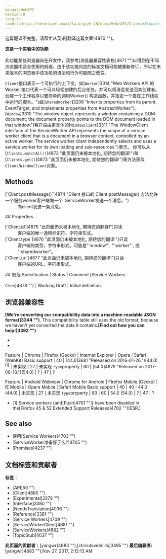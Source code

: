 ```yaml
---
manual:WebAPI
version:0
lang:zh
rawUrl:https://developer.mozilla.org/zh-CN/docs/Web/API/Client#Browser_compatibility
---
```




这篇翻译不完整。请帮忙从英语[翻译这篇文章]4870 "")。






**这是一个实验中的功能**<br></br>此功能某些浏览器尚在开发中，请参考[浏览器兼容性表格]4871 "")以得到在不同浏览器中适合使用的前缀。由于该功能对应的标准文档可能被重新修订，所以在未来版本的浏览器中该功能的语法和行为可能随之改变。




`Client`接口表示一个可执行的上下文，如[`Worker`]3314 "Web Workers API 的 Worker 接口代表一个可以轻松创建的后台任务，并可以将消息发送回其创建者。创建一个工作程序只要简单的调用Worker() 构造函数，并指定一个要在工作线程中运行的脚本。")或[`SharedWorker`]3208 "Inherits properties from its parent, EventTarget, and implements properties from AbstractWorker.")。[`Window`]3310 "The window object represents a window containing a DOM document; the document property points to the DOM document loaded in that window.")客户端由更具体的[`WindowClient`]3311 "The WindowClient interface of the ServiceWorker API represents the scope of a service worker client that is a document in a browser context, controlled by an active worker. The service worker client independently selects and uses a service worker for its own loading and sub-resources.")表示。 你可以从[`Clients.matchAll()`]4872 "此页面仍未被本地化, 期待您的翻译!")和[`Clients.get()`]4873 "此页面仍未被本地化, 期待您的翻译!")等方法获取`Client`/`WindowClient`对象。


## Methods<a name="Methods"></a>
<dl><dt id=''>[`Client.postMessage()`]4874 "Client 接口的 Client.postMessage() 方法允许一个服务worker客户端向一个  ServiceWorker发送一个消息。")</dt><dd>向client发送一条消息。</dd></dl>
## Properties<a name="Properties"></a>
<dl><dt id=''>[`Client.id`]4875 "此页面仍未被本地化, 期待您的翻译!")只读</dt><dd>客户端的唯一通用标识符，字符串形式。</dd><dt id=''>[`Client.type`]4876 "此页面仍未被本地化, 期待您的翻译!")只读</dt><dd>客户端的类型，字符串形式。可能是&quot;`window"`, &quot;`worker"`, 或 &quot;`sharedworker"。`</dd><dt id=''>[`Client.url`]4877 "此页面仍未被本地化, 期待您的翻译!")只读</dt><dd>客户端的URL，字符串形式。</dd></dl>
## 规范<a name="规范"></a>
Specification | Status | Comment 
[Service Workers<br></br><small>Client</small>]4878 "") | Working Draft | Initial definition. 


## 浏览器兼容性<a name="浏览器兼容性"></a>


**[We&#39;re converting our compatibility data into a machine-readable JSON format]3344 "")**. This compatibility table still uses the old format, because we haven&#39;t yet converted the data it contains.**[Find out how you can help!]3392 "")**


* 
* 

Feature | Chrome | Firefox (Gecko) | Internet Explorer | Opera | Safari (WebKit) 
Basic support | 40 | [44.0]3681 "Released on 2016-01-26.")(44.0)<sup>[1]</sup> | 未实现 | 27 | 未实现 
`type`property | 60 | [54.0]4879 "Released on 2017-06-13.")(54.0) | ? | 47 | ? 

Feature | Android Webview | Chrome for Android | Firefox Mobile (Gecko) | IE Mobile | Opera Mobile | Safari Mobile 
Basic support | 40 | 40 | 44.0 (44.0) | 未实现 | 27 | 未实现 
`type`property | 60 | 60 | 54.0 (54.0) | ? | 47 | ? 


* [1] Service workers (and[Push]4701 "")) have been disabled in the[Firefox 45 &amp; 52 Extended Support Releases]4702 "")(ESR.)

## See also<a name="See_also"></a>

* 使用[Service Workers]4703 "")
* [ServiceWorker准备好了么?]4705 "")
* [Promises]4237 "")



## 文档标签和贡献者
**标签：**
* [API]50 "")
* [Client]4880 "")
* [Experimental]3379 "")
* [Interface]3380 "")
* [NeedsTranslation]4036 "")
* [Reference]3381 "")
* [Service Workers]4709 "")
* [ServiceWorkerClient]4881 "")
* [ServiceWorkers]4882 "")
* [TopicStub]4037 "")

**此页面的贡献者：**[yangwr]4883 ""),[chrisdavidmills]3495 "")
**最后编辑者:**[yangwr]4883 ""),<time>Nov 27, 2017, 2:12:13 AM</time>


